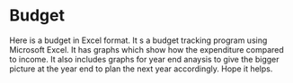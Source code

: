 # Budget

Here is a budget in Excel format. It s a budget tracking program using Microsoft Excel. It has graphs which show how the expenditure compared to income. It also includes graphs for year end anaysis to give the bigger picture at the year end to plan the next year accordingly.
Hope it helps.
